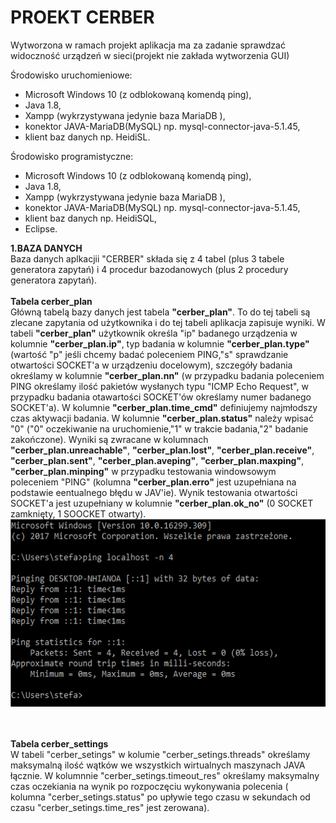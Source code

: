 # PROEKT CERBER 
Wytworzona w ramach projekt aplikacja ma za zadanie sprawdzać widoczność urządzeń w sieci(projekt nie zakłada wytworzenia GUI)

Środowisko uruchomieniowe:</BR>
- Microsoft Windows 10 (z odblokowaną komendą ping),</BR>
- Java 1.8,</BR>
- Xampp (wykrzystywana jedynie baza MariaDB <klon MySQL>),</BR>
- konektor JAVA-MariaDB(MySQL) np. mysql-connector-java-5.1.45,</BR>
- klient baz danych np. HeidiSL.</BR>

Środowisko programistyczne:</BR>
- Microsoft Windows 10 (z odblokowaną komendą ping),</BR>
- Java 1.8,</BR>
- Xampp (wykrzystywana jedynie baza MariaDB <klon MySQL>),</BR>
- konektor JAVA-MariaDB(MySQL) np. mysql-connector-java-5.1.45,</BR>
- klient baz danych np. HeidiSQL,</BR>
- Eclipse.</BR>

<B>1.BAZA DANYCH</B></BR>
Baza danych aplkacjii "CERBER" składa się z 4 tabel (plus 3 tabele generatora zapytań) i 4 procedur bazodanowych (plus 2 procedury generatora zapytań).
</BR></BR><B>Tabela cerber_plan</B></BR>
Główną tabelą bazy danych jest tabela <B>"cerber_plan"</B>. To do tej tabeli są zlecane zapytania od użytkownika i do tej tabeli aplikacja zapisuje wyniki. W tabeli <B>"cerber_plan"</B> użytkownik określa "ip" badanego urządzenia w kolumnie <B>"cerber_plan.ip"</B>, typ badania w kolumnie <B>"cerber_plan.type"</B> (wartość "p" jeśli chcemy badać poleceniem PING,"s" sprawdzanie otwartości SOCKET'a w urządzeniu docelowym), szczegóły badania określamy w kolumnie <B>"cerber_plan.nn"</B> (w przypadku badania poleceniem PING określamy ilość pakietów wysłanych typu "ICMP Echo Request", w przypadku badania otawartości SOCKET'ów określamy numer badanego SOCKET'a). W kolumnie <B>"cerber_plan.time_cmd"</B> definiujemy najmłodszy czas aktywacji badania. W kolumnie <B>"cerber_plan.status"</B> należy wpisać "0" ("0" oczekiwanie na uruchomienie,"1" w trakcie badania,"2" badanie zakończone). Wyniki są zwracane w kolumnach <B>"cerber_plan.unreachable"</B>, <B>"cerber_plan.lost"</B>, <B>"cerber_plan.receive"</B>, <B>"cerber_plan.sent"</B>, <B>"cerber_plan.aveping"</B>, <B>"cerber_plan.maxping"</B>, <B>"cerber_plan.minping"</B> w przypadku testowania windowsowym poleceniem "PING" (kolumna <B>"cerber_plan.erro"</B> jest uzupełniana na podstawie eentualnego błędu w JAV'ie). Wynik testowania otwartości SOCKET'a jest uzupełniany w kolumnie <B>"cerber_plan.ok_no"</B> (0 SOCKET zamknięty, 1 SOOCKET otwarty).</BR>
<img src="https://github.com/stivi1501/CERBER/blob/master/ping.PNG" alt="ping" height="300">

</BR></BR><B>Tabela cerber_settings</B></BR>
W tabeli "cerber_setings" w kolumie "cerber_setings.threads" określamy maksymalną ilość wątków we wszystkich wirtualnych maszynach JAVA łącznie. W kolumnnie "cerber_setings.timeout_res" określamy maksymalny czas oczekiania na wynik po rozpoczęciu wykonywania polecenia ( kolumna "cerber_setings.status" po upływie tego czasu w sekundach od czasu "cerber_setings.time_res" jest zerowana).
